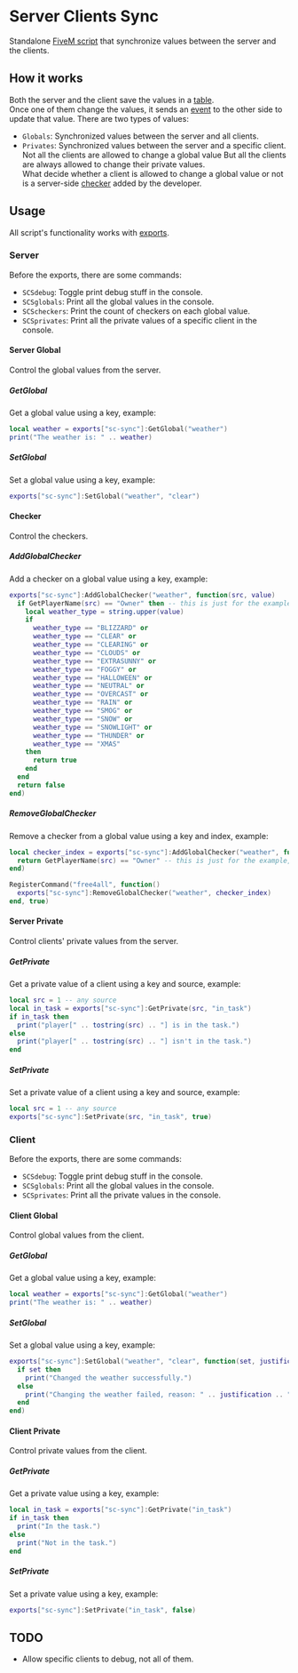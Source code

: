 # Server Clients Sync
Standalone [FiveM script](https://docs.fivem.net/docs/scripting-manual/introduction/creating-your-first-script/) that synchronize values between the server and the clients.

## How it works
Both the server and the client save the values in a [table](https://www.lua.org/pil/2.5.html).  
Once one of them change the values, it sends an [event](https://docs.fivem.net/docs/scripting-reference/events/) to the other side to update that value.
There are two types of values:
- `Globals`: Synchronized values between the server and all clients.
- `Privates`: Synchronized values between the server and a specific client.  
Not all the clients are allowed to change a global value But all the clients are always allowed to change their private values.  
What decide whether a client is allowed to change a global value or not is a server-side [checker](#Checker) added by the developer.

## Usage
All script's functionality works with [exports](https://docs.fivem.net/docs/scripting-manual/runtimes/lua/#using-exports).

### Server
Before the exports, there are some commands:
- `SCSdebug`: Toggle print debug stuff in the console.
- `SCSglobals`: Print all the global values in the console.
- `SCScheckers`: Print the count of checkers on each global value.
- `SCSprivates`: Print all the private values of a specific client in the console.

#### Server Global
Control the global values from the server.

##### GetGlobal
Get a global value using a key, example:
```lua
local weather = exports["sc-sync"]:GetGlobal("weather")
print("The weather is: " .. weather)
```

##### SetGlobal
Set a global value using a key, example:
```lua
exports["sc-sync"]:SetGlobal("weather", "clear")
```

#### Checker
Control the checkers.

##### AddGlobalChecker
Add a checker on a global value using a key, example:
```lua
exports["sc-sync"]:AddGlobalChecker("weather", function(src, value)
  if GetPlayerName(src) == "Owner" then -- this is just for the example, don't use it :)
    local weather_type = string.upper(value)
    if
      weather_type == "BLIZZARD" or
      weather_type == "CLEAR" or
      weather_type == "CLEARING" or
      weather_type == "CLOUDS" or
      weather_type == "EXTRASUNNY" or
      weather_type == "FOGGY" or
      weather_type == "HALLOWEEN" or
      weather_type == "NEUTRAL" or
      weather_type == "OVERCAST" or
      weather_type == "RAIN" or
      weather_type == "SMOG" or
      weather_type == "SNOW" or
      weather_type == "SNOWLIGHT" or
      weather_type == "THUNDER" or
      weather_type == "XMAS"
    then
      return true
    end
  end
  return false
end)
```

##### RemoveGlobalChecker
Remove a checker from a global value using a key and index, example:
```lua
local checker_index = exports["sc-sync"]:AddGlobalChecker("weather", function(src, value)
  return GetPlayerName(src) == "Owner" -- this is just for the example, don't use it :)
end)

RegisterCommand("free4all", function()
  exports["sc-sync"]:RemoveGlobalChecker("weather", checker_index)
end, true)
```

#### Server Private
Control clients' private values from the server.

##### GetPrivate
Get a private value of a client using a key and source, example:
```lua
local src = 1 -- any source
local in_task = exports["sc-sync"]:GetPrivate(src, "in_task")
if in_task then
  print("player[" .. tostring(src) .. "] is in the task.")
else
  print("player[" .. tostring(src) .. "] isn't in the task.")
end
```

##### SetPrivate
Set a private value of a client using a key and source, example:
```lua
local src = 1 -- any source
exports["sc-sync"]:SetPrivate(src, "in_task", true)
```

### Client
Before the exports, there are some commands:
- `SCSdebug`: Toggle print debug stuff in the console.
- `SCSglobals`: Print all the global values in the console.
- `SCSprivates`: Print all the private values in the console.

#### Client Global
Control global values from the client.

##### GetGlobal
Get a global value using a key, example:
```lua
local weather = exports["sc-sync"]:GetGlobal("weather")
print("The weather is: " .. weather)
```

##### SetGlobal
Set a global value using a key, example:
```lua
exports["sc-sync"]:SetGlobal("weather", "clear", function(set, justification)
  if set then
    print("Changed the weather successfully.")
  else
    print("Changing the weather failed, reason: " .. justification .. ".")
  end
end)
```

#### Client Private
Control private values from the client.

##### GetPrivate
Get a private value using a key, example:
```lua
local in_task = exports["sc-sync"]:GetPrivate("in_task")
if in_task then
  print("In the task.")
else
  print("Not in the task.")
end
```

##### SetPrivate
Set a private value using a key, example:
```lua
exports["sc-sync"]:SetPrivate("in_task", false)
```

## TODO
- Allow specific clients to debug, not all of them.
